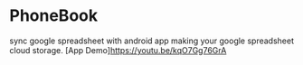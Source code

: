 # PhoneBook
sync google spreadsheet with android app making your google spreadsheet cloud storage.
[App Demo]https://youtu.be/kqO7Gg76GrA

